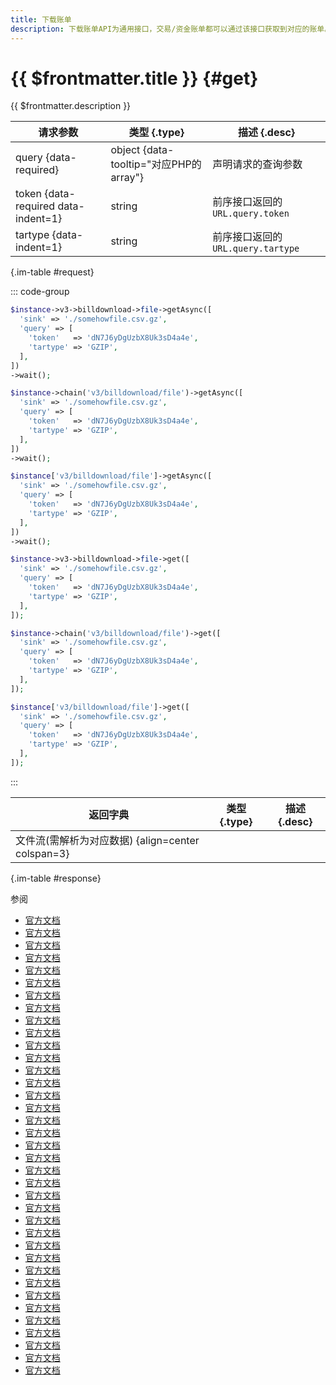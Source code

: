 ```yaml
---
title: 下载账单
description: 下载账单API为通用接口，交易/资金账单都可以通过该接口获取到对应的账单。
---
```


# {{ $frontmatter.title }} {#get}

{{ $frontmatter.description }}

| 请求参数 | 类型 {.type} | 描述 {.desc}
| --- | --- | ---
| query {data-required} | object {data-tooltip="对应PHP的array"} | 声明请求的查询参数
| token {data-required data-indent=1} | string | 前序接口返回的`URL.query.token`
| tartype {data-indent=1} | string | 前序接口返回的`URL.query.tartype`

{.im-table #request}

::: code-group

```php [异步纯链式]
$instance->v3->billdownload->file->getAsync([
  'sink' => './somehowfile.csv.gz',
  'query' => [
    'token'   => 'dN7J6yDgUzbX8Uk3sD4a4e',
    'tartype' => 'GZIP',
  ],
])
->wait();
```

```php [异步声明式]
$instance->chain('v3/billdownload/file')->getAsync([
  'sink' => './somehowfile.csv.gz',
  'query' => [
    'token'   => 'dN7J6yDgUzbX8Uk3sD4a4e',
    'tartype' => 'GZIP',
  ],
])
->wait();
```

```php [异步属性式]
$instance['v3/billdownload/file']->getAsync([
  'sink' => './somehowfile.csv.gz',
  'query' => [
    'token'   => 'dN7J6yDgUzbX8Uk3sD4a4e',
    'tartype' => 'GZIP',
  ],
])
->wait();
```

```php [同步纯链式]
$instance->v3->billdownload->file->get([
  'sink' => './somehowfile.csv.gz',
  'query' => [
    'token'   => 'dN7J6yDgUzbX8Uk3sD4a4e',
    'tartype' => 'GZIP',
  ],
]);
```

```php [同步声明式]
$instance->chain('v3/billdownload/file')->get([
  'sink' => './somehowfile.csv.gz',
  'query' => [
    'token'   => 'dN7J6yDgUzbX8Uk3sD4a4e',
    'tartype' => 'GZIP',
  ],
]);
```

```php [同步属性式]
$instance['v3/billdownload/file']->get([
  'sink' => './somehowfile.csv.gz',
  'query' => [
    'token'   => 'dN7J6yDgUzbX8Uk3sD4a4e',
    'tartype' => 'GZIP',
  ],
]);
```

:::

| 返回字典 | 类型 {.type} | 描述 {.desc}
| --- | --- | ---
| 文件流(需解析为对应数据) {align=center colspan=3}

{.im-table #response}

参阅
- [官方文档](https://pay.weixin.qq.com/wiki/doc/apiv3/wxpay/pay/bill/chapter3_3.shtml)
- [官方文档](https://pay.weixin.qq.com/doc/v3/merchant/4012791868)
- [官方文档](https://pay.weixin.qq.com/doc/v3/merchant/4013070401)
- [官方文档](https://pay.weixin.qq.com/doc/v3/merchant/4012810615)
- [官方文档](https://pay.weixin.qq.com/doc/v3/merchant/4012791889)
- [官方文档](https://pay.weixin.qq.com/doc/v3/merchant/4012791909)
- [官方文档](https://pay.weixin.qq.com/doc/v3/merchant/4012085923)
- [官方文档](https://pay.weixin.qq.com/doc/v3/merchant/4013421189)
- [官方文档](https://pay.weixin.qq.com/doc/v3/merchant/4013421294)
- [官方文档](https://pay.weixin.qq.com/doc/v3/merchant/4013421368)
- [官方文档](https://pay.weixin.qq.com/doc/v3/merchant/4013421461)
- [官方文档](https://pay.weixin.qq.com/doc/v3/merchant/4013071204)
- [官方文档](https://pay.weixin.qq.com/doc/v3/merchant/4013071238)
- [官方文档](https://pay.weixin.qq.com/doc/v3/merchant/4012268886)
- [官方文档](https://pay.weixin.qq.com/doc/v3/merchant/4012083134)
- [官方文档](https://pay.weixin.qq.com/doc/v3/merchant/4012289690)
- [官方文档](https://pay.weixin.qq.com/doc/v3/partner/4012085421)
- [官方文档](https://pay.weixin.qq.com/doc/v3/partner/4013080230)
- [官方文档](https://pay.weixin.qq.com/doc/v3/partner/4012085682)
- [官方文档](https://pay.weixin.qq.com/doc/v3/partner/4012085877)
- [官方文档](https://pay.weixin.qq.com/doc/v3/partner/4012085803)
- [官方文档](https://pay.weixin.qq.com/doc/v3/partner/4012231933)
- [官方文档](https://pay.weixin.qq.com/doc/v3/partner/4013462137)
- [官方文档](https://pay.weixin.qq.com/doc/v3/partner/4013462207)
- [官方文档](https://pay.weixin.qq.com/doc/v3/partner/4013462389)
- [官方文档](https://pay.weixin.qq.com/doc/v3/partner/4013462614)
- [官方文档](https://pay.weixin.qq.com/doc/v3/partner/4013080591)
- [官方文档](https://pay.weixin.qq.com/doc/v3/partner/4013080597)
- [官方文档](https://pay.weixin.qq.com/doc/v3/partner/4012167495)
- [官方文档](https://pay.weixin.qq.com/doc/v3/partner/4012167003)
- [官方文档](https://pay.weixin.qq.com/doc/v3/partner/4012886351)
- [官方文档](https://pay.weixin.qq.com/doc/v3/partner/4012124894)
- [官方文档](https://pay.weixin.qq.com/doc/v3/partner/4012158422)
- [官方文档](https://pay.weixin.qq.com/doc/v3/partner/4012171219)
- [官方文档](https://pay.weixin.qq.com/doc/v3/partner/4012163775)
- [官方文档](https://pay.weixin.qq.com/doc/v3/partner/4012075366)
- [官方文档](https://pay.weixin.qq.com/doc/v3/partner/4012076073)
